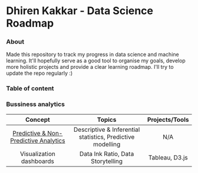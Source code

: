 # Dhiren Kakkar - Data Science Roadmap


### About

Made this repository to track my progress in data science and machine learning. It'll hopefully serve as a good tool to organise my goals, develop more holistic projects and provide a clear learning roadmap. I'll try to update the repo regularly :)

### Table of content


### Bussiness analytics

| Concept | Topics | Projects/Tools |
| :------------: | :---: | :-----: |
| [Predictive & Non-Predictive Analytics](https://www.forbes.com/sites/piyankajain/2012/05/01/the-power-of-non-predictive-analytics/#5cb247587909) | Descriptive & Inferential statistics, Predictive modelling | N/A |
| Visualization dashboards | Data Ink Ratio, Data Storytelling | Tableau, D3.js |

